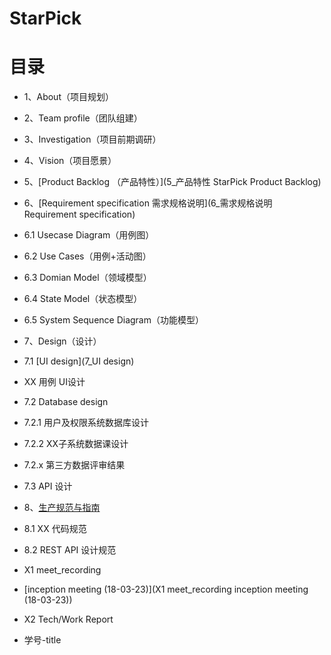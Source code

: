 # StarPick

# [](#TOC)目录
 
* 1、About（项目规划）

* 2、Team profile（团队组建）

* 3、Investigation（项目前期调研）

* 4、Vision（项目愿景）

* 5、[Product Backlog （产品特性）](5_产品特性 StarPick Product Backlog)

* 6、[Requirement specification 需求规格说明](6_需求规格说明 Requirement specification)

 - 6.1 Usecase Diagram（用例图）

 - 6.2 Use Cases（用例+活动图）

 - 6.3 Domian Model（领域模型）

 - 6.4 State Model（状态模型） 

 - 6.5 System Sequence Diagram（功能模型）

* 7、Design（设计）
 - 7.1 [UI design](7_UI design) 

 - XX 用例 UI设计

 - 7.2 Database design

  - 7.2.1 用户及权限系统数据库设计

  - 7.2.2 XX子系统数据课设计

  - 7.2.x 第三方数据评审结果

 - 7.3 API 设计

* 8、[生产规范与指南](8_生产规范与指南)  

 - 8.1 XX 代码规范

 - 8.2 REST API 设计规范

* X1 meet_recording

 - [inception meeting (18-03-23)](X1 meet_recording inception meeting (18-03-23))

* X2 Tech/Work Report

 - 学号-title
